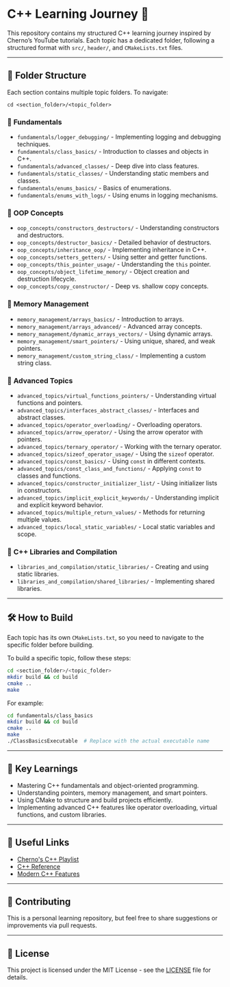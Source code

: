 # C++ Learning Journey 🚀

This repository contains my structured C++ learning journey inspired by Cherno’s YouTube tutorials. 
Each topic has a dedicated folder, following a structured format with `src/`, `header/`, and `CMakeLists.txt` files.

---

## 📂 Folder Structure

Each section contains multiple topic folders. To navigate:
```
cd <section_folder>/<topic_folder>
```

### 🔹 **Fundamentals**
- `fundamentals/logger_debugging/` - Implementing logging and debugging techniques.
- `fundamentals/class_basics/` - Introduction to classes and objects in C++.
- `fundamentals/advanced_classes/` - Deep dive into class features.
- `fundamentals/static_classes/` - Understanding static members and classes.
- `fundamentals/enums_basics/` - Basics of enumerations.
- `fundamentals/enums_with_logs/` - Using enums in logging mechanisms.

### 🔹 **OOP Concepts**
- `oop_concepts/constructors_destructors/` - Understanding constructors and destructors.
- `oop_concepts/destructor_basics/` - Detailed behavior of destructors.
- `oop_concepts/inheritance_oop/` - Implementing inheritance in C++.
- `oop_concepts/setters_getters/` - Using setter and getter functions.
- `oop_concepts/this_pointer_usage/` - Understanding the `this` pointer.
- `oop_concepts/object_lifetime_memory/` - Object creation and destruction lifecycle.
- `oop_concepts/copy_constructor/` - Deep vs. shallow copy concepts.

### 🔹 **Memory Management**
- `memory_management/arrays_basics/` - Introduction to arrays.
- `memory_management/arrays_advanced/` - Advanced array concepts.
- `memory_management/dynamic_arrays_vectors/` - Using dynamic arrays.
- `memory_management/smart_pointers/` - Using unique, shared, and weak pointers.
- `memory_management/custom_string_class/` - Implementing a custom string class.

### 🔹 **Advanced Topics**
- `advanced_topics/virtual_functions_pointers/` - Understanding virtual functions and pointers.
- `advanced_topics/interfaces_abstract_classes/` - Interfaces and abstract classes.
- `advanced_topics/operator_overloading/` - Overloading operators.
- `advanced_topics/arrow_operator/` - Using the arrow operator with pointers.
- `advanced_topics/ternary_operator/` - Working with the ternary operator.
- `advanced_topics/sizeof_operator_usage/` - Using the `sizeof` operator.
- `advanced_topics/const_basics/` - Using `const` in different contexts.
- `advanced_topics/const_class_and_functions/` - Applying `const` to classes and functions.
- `advanced_topics/constructor_initializer_list/` - Using initializer lists in constructors.
- `advanced_topics/implicit_explicit_keywords/` - Understanding implicit and explicit keyword behavior.
- `advanced_topics/multiple_return_values/` - Methods for returning multiple values.
- `advanced_topics/local_static_variables/` - Local static variables and scope.

### 🔹 **C++ Libraries and Compilation**
- `libraries_and_compilation/static_libraries/` - Creating and using static libraries.
- `libraries_and_compilation/shared_libraries/` - Implementing shared libraries.

---

## 🛠️ How to Build

Each topic has its own `CMakeLists.txt`, so you need to navigate to the specific folder before building.

To build a specific topic, follow these steps:
```sh
cd <section_folder>/<topic_folder>
mkdir build && cd build
cmake ..
make
```
For example:
```sh
cd fundamentals/class_basics
mkdir build && cd build
cmake ..
make
./ClassBasicsExecutable  # Replace with the actual executable name
```

---

## 📌 Key Learnings
- Mastering C++ fundamentals and object-oriented programming.
- Understanding pointers, memory management, and smart pointers.
- Using CMake to structure and build projects efficiently.
- Implementing advanced C++ features like operator overloading, virtual functions, and custom libraries.

---

## 🔗 Useful Links
- [Cherno's C++ Playlist](https://www.youtube.com/playlist?list=PLlrATfBNZ98dudnM48yfGUldqGD0S4FFb)
- [C++ Reference](https://en.cppreference.com/w/)
- [Modern C++ Features](https://cppfeatures.com/)

---

## 🤝 Contributing
This is a personal learning repository, but feel free to share suggestions or improvements via pull requests.

---

## 📜 License
This project is licensed under the MIT License - see the [LICENSE](LICENSE) file for details.
